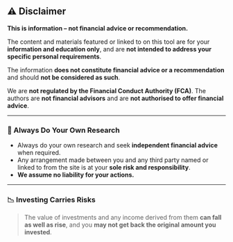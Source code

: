 ## ⚠️ Disclaimer

**This is information – not financial advice or recommendation.**

The content and materials featured or linked to on this tool are for your **information and education only**, and are **not intended to address your specific personal requirements**.

The information **does not constitute financial advice or a recommendation** and should **not be considered as such**.

We are **not regulated by the Financial Conduct Authority (FCA)**. The authors are **not financial advisors** and are **not authorised to offer financial advice**.

---

### 🧠 Always Do Your Own Research

- Always do your own research and seek **independent financial advice** when required.
- Any arrangement made between you and any third party named or linked to from the site is at your **sole risk and responsibility**.
- **We assume no liability for your actions.**

---

### 📉 Investing Carries Risks

> The value of investments and any income derived from them **can fall as well as rise**, and you **may not get back the original amount you invested**.
